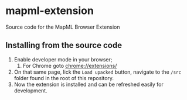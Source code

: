 # mapml-extension
Source code for the MapML Browser Extension

## Installing from the source code

1. Enable developer mode in your browser;
   1. For Chrome goto [chrome://extensions/](chrome://extensions/)
2. On that same page, lick the `Load upacked` button, navigate to the `/src` folder found in the root of this repository.
3. Now the extension is installed and can be refreshed easily for development.